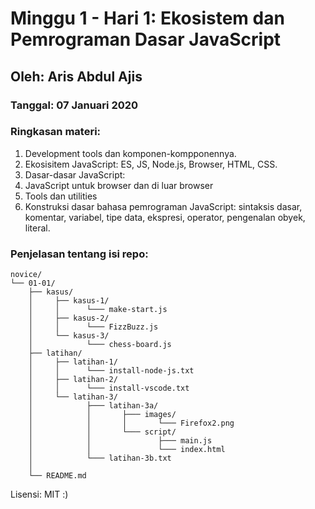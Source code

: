 # Minggu 1 - Hari 1: Ekosistem dan Pemrograman Dasar JavaScript

## Oleh: Aris Abdul Ajis    

### Tanggal: 07 Januari 2020

### Ringkasan materi:
1. Development tools dan komponen-kompponennya.
2. Ekosisitem JavaScript: ES, JS, Node.js, Browser, HTML, CSS.
3. Dasar-dasar JavaScript:
4. JavaScript untuk browser dan di luar browser
5. Tools dan utilities
6. Konstruksi dasar bahasa pemrograman JavaScript: sintaksis dasar, komentar, variabel, tipe data, ekspresi, operator, pengenalan obyek, literal.

### Penjelasan tentang isi repo:
```
novice/
└── 01-01/
    ├── kasus/
    │     ├── kasus-1/
    │     │      └─── make-start.js 
    │     ├── kasus-2/
    │     │      └─── FizzBuzz.js
    │     └── kasus-3/
    │            └─── chess-board.js
    ├── latihan/
    │     ├── latihan-1/
    │     │      └─── install-node-js.txt 
    │     ├── latihan-2/
    │     │      └─── install-vscode.txt
    │     └── latihan-3/
    │            ├─── latihan-3a/
    │            │       ├─── images/
    │            │       │       └─── Firefox2.png
    │            │       └─── script/
    │            │               ├─── main.js
    │            │               └─── index.html
    │            └─── latihan-3b.txt
    │      
    └── README.md          

```

Lisensi: MIT :)